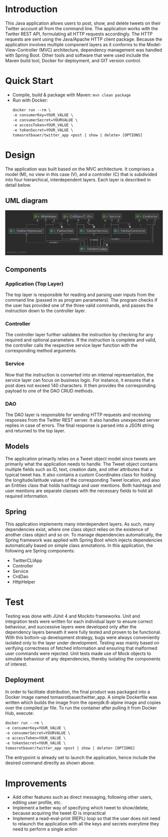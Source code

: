 # Introduction
This Java application allows users to post, show, and delete tweets on their Twitter account all from the command line. The application works with the Twitter REST API, formulating all HTTP requests accordingly. The HTTP requests are sent using the Java/Apache HTTP client package. Because the application involves multiple component layers as it conforms to the Model-View-Controller (MVC) architecture, dependency management was handled with Spring Boot. Other tools and software that were used include the Maven build tool, Docker for deployment, and GIT version control.

# Quick Start
- Compile, build & package with Maven: `mvn clean package`
- Run with Docker: 
  ```
  docker run --rm \
  -e consumerKey=YOUR_VALUE \
  -e consumerSecret=YOURVALUE \
  -e accessToken=YOUR_VALUE \
  -e tokenSecret=YOUR_VALUE \
  tomasrotbauer/twitter_app <post | show | delete> [OPTIONS]
  ```

# Design
The application was built based on the MVC architecture. It comprises a model (M), no view in this case (V), and a controller (C) that is subdivided into four hierarchical, interdependent layers. Each layer is described in detail below.
## UML diagram
![alt text]( https://raw.githubusercontent.com/jarviscanada/jarvis_data_eng_TomasRotbauer/release/core_java/twitter/assets/twitter.png "Twitter App UML Diagram")
## Components
### Application (Top Layer)
The top layer is responsible for reading and parsing user inputs from the command line (passed in as program parameters). The program checks if the user has provided one of the three valid commands, and passes the instruction down to the controller layer.
### Controller
The controller layer further validates the instruction by checking for any required and optional parameters. If the instruction is complete and valid, the controller calls the respective service layer function with the corresponding method arguments.
### Service
Now that the instruction is converted into an internal representation, the service layer can focus on business logic. For instance, it ensures that a post does not exceed 140 characters. It then provides the corresponding payload to one of the DAO CRUD methods.
### DAO
The DAO layer is responsible for sending HTTP requests and receiving responses from the Twitter REST server. It also handles unexpected server replies in case of errors. The final response is parsed into a JSON string and returned to the top layer.

## Models
The application primarily relies on a Tweet object model since tweets are primarily what the application needs to handle. The Tweet object contains multiple fields such as ID, text, creation date, and other attributes that a typical tweet has. It also contains a custom Coordinates class for holding the longitude/latitude values of the corresponding Tweet location, and also an Entities class that holds hashtags and user mentions. Both hashtags and user mentions are separate classes with the necessary fields to hold all required information.
## Spring
This application implements many interdependent layers. As such, many dependencies exist, where one class object relies on the existence of another class object and so on. To manage dependencies automatically, the Spring framework was applied with Spring Boot which injects dependencies automatically based on simple class annotations. In this application, the following are Spring components:
* TwitterCLIApp
* Controller
* Service
* CrdDao
* HttpHelper
# Test
Testing was done with JUnit 4 and Mockito frameworks. Unit and integration tests were written for each individual layer to ensure correct behaviour, and successive layers were developed only after the dependency layers beneath it were fully tested and proven to be functional. With this bottom-up development strategy, bugs were always conveniently isolated only to the layer under development. Testing was mainly based on verifying correctness of fetched information and ensuring that malformed user commands were rejected. Unit tests made use of Mock objects to simulate behaviour of any dependencies, thereby isolating the components of interest.
## Deployment
In order to facilitate distribution, the final product was packaged into a Docker image named tomasrotbauer/twitter_app. A simple Dockerfile was written which builds the image from the openjdk:8-alpine image and copies over the compiled jar file. To run the container after pulling it from Docker Hub, execute:
  ```
  docker run --rm \
  -e consumerKey=YOUR_VALUE \
  -e consumerSecret=YOURVALUE \
  -e accessToken=YOUR_VALUE \
  -e tokenSecret=YOUR_VALUE \
  tomasrotbauer/twitter_app <post | show | delete> [OPTIONS]
  ```
The entrypoint is already set to launch the application, hence include the desired command directly as shown above.

# Improvements
- Add other features such as direct messaging, following other users, editing user profile, etc.
- Implement a better way of specifying which tweet to show/delete, because acquiring the tweet ID is impractical
- Implement a read-eval-print (REPL) loop so that the user does not need to relaunch the application with all the keys and secrets everytime they need to perform a single action

